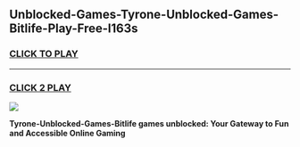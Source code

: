 
## Unblocked-Games-Tyrone-Unblocked-Games-Bitlife-Play-Free-l163s
<h3>
<a href="https://premium76.site?title=Tyrone-Unblocked-Games-Bitlife&ref=15A">CLICK TO PLAY</a></h3>
<hr>

<h3>
<a href="https://premium76.site?title=Tyrone-Unblocked-Games-Bitlife&ref=15A">CLICK 2 PLAY</a>
  
</h3>

<a href="https://premium76.site?title=Tyrone-Unblocked-Games-Bitlife&ref=15A"><img src="https://clearcache.store/games.png"></a>


**Tyrone-Unblocked-Games-Bitlife games unblocked: Your Gateway to Fun and Accessible Online Gaming**
